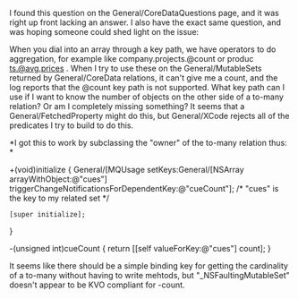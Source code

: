 I found this question on the General/CoreDataQuestions page, and it was right up front lacking an answer.  I also have the exact same question, and was hoping someone could shed light on the issue:

When you dial into an array through a key path, we have operators to do aggregation, for example like company.projects.@count or produc ts.@avg.prices .  When I try to use these on the General/MutableSets returned by General/CoreData relations, it can't give me a count, and the log reports that the @count key path is not supported.  What key path can I use if I want to know the number of objects on the other side of a to-many relation?  Or am I completely missing something?  It seems that a General/FetchedProperty might do this, but General/XCode rejects all of the predicates I try to build to do this.

*I got this to work by subclassing the "owner" of the to-many relation thus: *

    

+(void)initialize
{
	General/[MQUsage setKeys:General/[NSArray arrayWithObject:@"cues"]
             triggerChangeNotificationsForDependentKey:@"cueCount"];
       /* "cues" is the key to my related set */
	
	[super initialize];
		
}

-(unsigned int)cueCount
{
	return [[self valueForKey:@"cues"] count];
}



It seems like there should be a simple binding key for getting the cardinality of a to-many without having to write mehtods, but "_NSFaultingMutableSet" doesn't appear to be KVO compliant for -count.